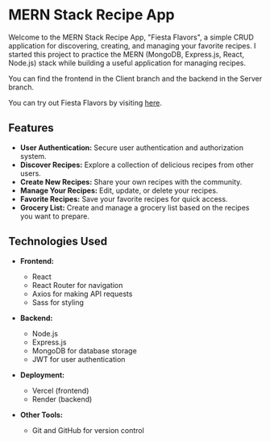 # MERN Stack Recipe App



Welcome to the MERN Stack Recipe App, "Fiesta Flavors", a simple CRUD application for discovering, creating, and managing your favorite recipes. I started this project to practice the MERN (MongoDB, Express.js, React, Node.js) stack while building a useful application for managing recipes.

You can find the frontend in the Client branch and the backend in the Server branch.

You can try out Fiesta Flavors by visiting [here](fiesta-flavors.vercel.app).


## Features

- **User Authentication:** Secure user authentication and authorization system.
- **Discover Recipes:** Explore a collection of delicious recipes from other users.
- **Create New Recipes:** Share your own recipes with the community.
- **Manage Your Recipes:** Edit, update, or delete your recipes.
- **Favorite Recipes:** Save your favorite recipes for quick access.
- **Grocery List:** Create and manage a grocery list based on the recipes you want to prepare.


## Technologies Used

- **Frontend:**
  - React
  - React Router for navigation
  - Axios for making API requests
  - Sass for styling

- **Backend:**
  - Node.js
  - Express.js
  - MongoDB for database storage
  - JWT for user authentication

- **Deployment:**
  - Vercel (frontend)
  - Render (backend)

- **Other Tools:**
  - Git and GitHub for version control

